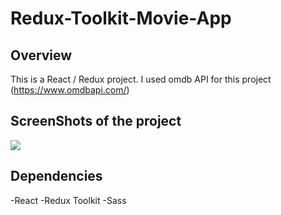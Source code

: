 # Redux-Toolkit-Movie-App

## Overview

This is a React / Redux project.
I used omdb API for this project (https://www.omdbapi.com/)

## ScreenShots of the project
<img src="/images/desktop.png"/>

## Dependencies

-React
-Redux Toolkit
-Sass

